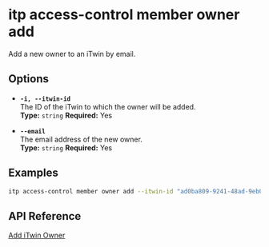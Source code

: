 # itp access-control member owner add

Add a new owner to an iTwin by email.

## Options

- **`-i, --itwin-id`**  
  The ID of the iTwin to which the owner will be added.  
  **Type:** `string` **Required:** Yes

- **`--email`**  
  The email address of the new owner.  
  **Type:** `string` **Required:** Yes

## Examples

```bash
itp access-control member owner add --itwin-id "ad0ba809-9241-48ad-9eb0-c8038c1a1d51" --email "john.owner@example.com"
```

## API Reference

[Add iTwin Owner](https://developer.bentley.com/apis/access-control-v2/operations/add-itwin-owner-member/)
